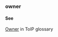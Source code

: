 ### owner

<h4>See</h4><p><a href="https://github.com/trustoverip/toip/wiki/owner">Owner</a> in ToIP glossary</p>